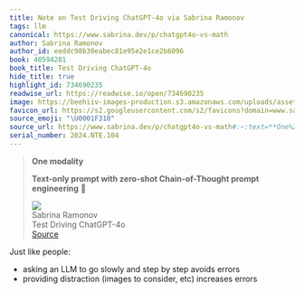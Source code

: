 ```yaml
---
title: Note on Test Driving ChatGPT-4o via Sabrina Ramonov
tags: llm
canonical: https://www.sabrina.dev/p/chatgpt4o-vs-math
author: Sabrina Ramonov
author_id: eeddc98b30eabec81e95e2e1ce2b6096
book: 40594281
book_title: Test Driving ChatGPT-4o
hide_title: true
highlight_id: 734690235
readwise_url: https://readwise.io/open/734690235
image: https://beehiiv-images-production.s3.amazonaws.com/uploads/asset/file/a197eb55-1043-4b14-98d1-07193cc97bbb/image.png?t=1715811658
favicon_url: https://s2.googleusercontent.com/s2/favicons?domain=www.sabrina.dev
source_emoji: "\U0001F310"
source_url: https://www.sabrina.dev/p/chatgpt4o-vs-math#:~:text=**One%20modality**,prompt%20engineering**%20%F0%9F%A5%B3
serial_number: 2024.NTE.104
---
```

> **One modality**
> 
> **Text-only prompt with zero-shot Chain-of-Thought prompt engineering** 🥳
> <div class="quoteback-footer"><div class="quoteback-avatar"><img class="mini-favicon" src="https://s2.googleusercontent.com/s2/favicons?domain=www.sabrina.dev"></div><div class="quoteback-metadata"><div class="metadata-inner"><span style="display:none">FROM:</span><div aria-label="Sabrina Ramonov" class="quoteback-author"> Sabrina Ramonov</div><div aria-label="Test Driving ChatGPT-4o" class="quoteback-title"> Test Driving ChatGPT-4o</div></div></div><div class="quoteback-backlink"><a target="_blank" aria-label="go to the full text of this quotation" rel="noopener" href="https://www.sabrina.dev/p/chatgpt4o-vs-math#:~:text=**One%20modality**,prompt%20engineering**%20%F0%9F%A5%B3" class="quoteback-arrow"> Source</a></div></div>

Just like people:
- asking an LLM to go slowly and step by step avoids errors
- providing distraction (images to consider, etc) increases errors
